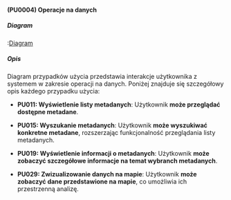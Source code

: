 #### (PU0004) Operacje na danych

##### Diagram

:[Diagram](PU0004.puml)


##### Opis

Diagram przypadków użycia przedstawia interakcje użytkownika z systemem w zakresie operacji na danych. Poniżej znajduje się szczegółowy opis każdego przypadku użycia:

*   **PU011: Wyświetlenie listy metadanych**: Użytkownik **może przeglądać dostępne metadane**.

*   **PU015: Wyszukanie metadanych**: Użytkownik **może wyszukiwać konkretne metadane**, rozszerzając funkcjonalność przeglądania listy metadanych.

*   **PU019: Wyświetlenie informacji o metadanych**: Użytkownik **może zobaczyć szczegółowe informacje na temat wybranch metadanych**.

*   **PU029: Zwizualizowanie danych na mapie**: Użytkownik **może zobaczyć dane przedstawione na mapie**, co umożliwia ich przestrzenną analizę.
